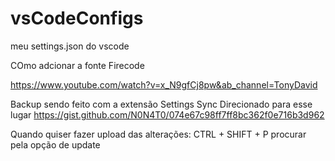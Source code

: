 # vsCodeConfigs
meu settings.json do vscode

COmo adcionar a fonte Firecode

https://www.youtube.com/watch?v=x_N9gfCj8pw&ab_channel=TonyDavid


Backup sendo feito com a extensão Settings Sync
Direcionado para esse lugar
https://gist.github.com/N0N4T0/074e67c98ff7ff8bc362f0e716b3d962

Quando quiser fazer upload das alterações:
CTRL + SHIFT + P
procurar pela opção de update
